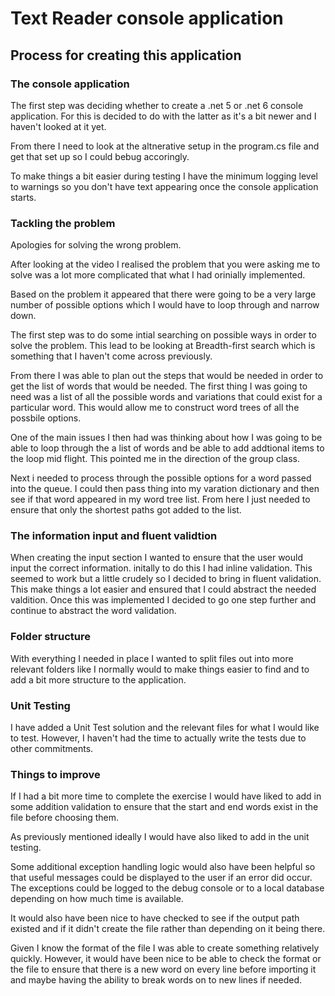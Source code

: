 # Text Reader console application

## Process for creating this application 

### The console application

The first step was deciding whether to create a .net 5 or .net 6 console application. For this is decided to do with the latter as it's a bit newer and I haven't looked at it yet. 

From there I need to look at the altnerative setup in the program.cs file and get that set up so I could bebug accoringly.

To make things a bit easier during testing I have the minimum logging level to warnings so you don't have text appearing once the console application starts. 

### Tackling the problem

Apologies for solving the wrong problem.

After looking at the video I realised the problem that you were asking me to solve was a lot more complicated that what I had orinially implemented. 

Based on the problem it appeared that there were going to be a very large number of possible options which I would have to loop through and narrow down. 

The first step was to do some intial searching on possible ways in order to solve the problem. This lead to be looking at Breadth-first search which is something that I haven't come across previously.

From there I was able to plan out the steps that would be needed in order to get the list of words that would be needed. The first thing I was going to need was a list of all the possible words and variations that could exist for a particular word. This would allow me to construct word trees of all the possbile options. 

One of the main issues I then had was thinking about how I was going to be able to loop through the a list of words and be able to add addtional items to the loop mid flight. This pointed me in the direction of the group class.

Next i needed to process through the possible options for a word passed into the queue. I could then pass thing into my varation dictionary and then see if that word appeared in my word tree list. From here I just needed to ensure that only the shortest paths got added to the list. 






### The information input and fluent validtion

When creating the input section I wanted to ensure that the user would input the correct information. initally to do this I had inline validation. This seemed to work but a little crudely so I decided to bring in fluent validation. This make things a lot easier and ensured that I could abstract the needed valdition. Once this was implemented I decided to go one step further and continue to abstract the word validation.  

### Folder structure

With everything I needed in place I wanted to split files out into more relevant folders like I normally would to make things easier to find and to add a bit more structure to the application.


### Unit Testing 

I have added a Unit Test solution and the relevant files for what I would like to test. However, I haven't had the time to actually write the tests due to other commitments. 

### Things to improve

If I had a bit more time to complete the exercise I would have liked to add in some addition validation to ensure that the start and end words exist in the file before choosing them. 

As previously mentioned ideally I would have also liked to add in the unit testing. 

Some additional exception handling logic would also have been helpful so that useful messages could be displayed to the user if an error did occur. The exceptions could be logged to the debug console or to a local database depending on how much time is available. 

It would also have been nice to have checked to see if the output path existed and if it didn't create the file rather than depending on it being there. 

Given I know the format of the file I was able to create something relatively quickly. However, it would have been nice to be able to check the format or the file to ensure that there is a new word on every line before importing it and maybe having the ability to break words on to new lines if needed. 
